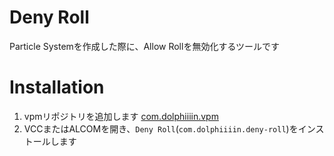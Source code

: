 # Deny Roll
Particle Systemを作成した際に、Allow Rollを無効化するツールです

# Installation
1. vpmリポジトリを追加します
   [com.dolphiiiin.vpm](https://dolphiiiin.github.io/vpm-repos/)
2. VCCまたはALCOMを開き、`Deny Roll`(`com.dolphiiiin.deny-roll`)をインストールします
